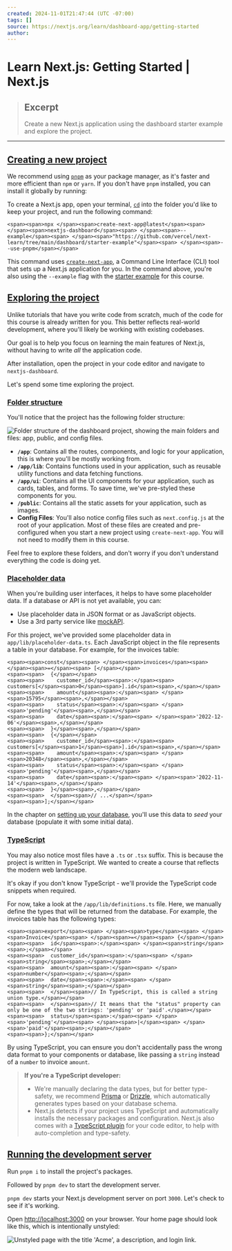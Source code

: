 ```yaml
---
created: 2024-11-01T21:47:44 (UTC -07:00)
tags: []
source: https://nextjs.org/learn/dashboard-app/getting-started
author: 
---
```


# Learn Next.js: Getting Started | Next.js

> ## Excerpt
> Create a new Next.js application using the dashboard starter example and explore the project.

---
## [Creating a new project](https://nextjs.org/learn/dashboard-app/getting-started#creating-a-new-project)

We recommend using [`pnpm`](https://pnpm.io/) as your package manager, as it's faster and more efficient than `npm` or `yarn`. If you don't have `pnpm` installed, you can install it globally by running:

To create a Next.js app, open your terminal, [`cd`](https://developer.mozilla.org/en-US/docs/Learn/Tools_and_testing/Understanding_client-side_tools/Command_line#basic_built-in_terminal_commands) into the folder you'd like to keep your project, and run the following command:

```
<span><span>npx </span><span>create-next-app@latest</span><span> </span><span>nextjs-dashboard</span><span> </span><span>--example</span><span> </span><span>"https://github.com/vercel/next-learn/tree/main/dashboard/starter-example"</span><span> </span><span>--use-pnpm</span></span>
```

This command uses [`create-next-app`](https://nextjs.org/docs/app/api-reference/create-next-app), a Command Line Interface (CLI) tool that sets up a Next.js application for you. In the command above, you're also using the `--example` flag with the [starter example](https://github.com/vercel/next-learn/tree/main/dashboard/starter-example) for this course.

## [Exploring the project](https://nextjs.org/learn/dashboard-app/getting-started#exploring-the-project)

Unlike tutorials that have you write code from scratch, much of the code for this course is already written for you. This better reflects real-world development, where you'll likely be working with existing codebases.

Our goal is to help you focus on learning the main features of Next.js, without having to write _all_ the application code.

After installation, open the project in your code editor and navigate to `nextjs-dashboard`.

Let's spend some time exploring the project.

### [Folder structure](https://nextjs.org/learn/dashboard-app/getting-started#folder-structure)

You'll notice that the project has the following folder structure:

![Folder structure of the dashboard project, showing the main folders and files: app, public, and config files.](https://nextjs.org/_next/image?url=%2Flearn%2Fdark%2Flearn-folder-structure.png&w=3840&q=75&dpl=dpl_E13tX6WNCRaPEs8WyfUA4NsohAKy)

-   **`/app`**: Contains all the routes, components, and logic for your application, this is where you'll be mostly working from.
-   **`/app/lib`**: Contains functions used in your application, such as reusable utility functions and data fetching functions.
-   **`/app/ui`**: Contains all the UI components for your application, such as cards, tables, and forms. To save time, we've pre-styled these components for you.
-   **`/public`**: Contains all the static assets for your application, such as images.
-   **Config Files**: You'll also notice config files such as `next.config.js` at the root of your application. Most of these files are created and pre-configured when you start a new project using `create-next-app`. You will not need to modify them in this course.

Feel free to explore these folders, and don't worry if you don't understand everything the code is doing yet.

### [Placeholder data](https://nextjs.org/learn/dashboard-app/getting-started#placeholder-data)

When you're building user interfaces, it helps to have some placeholder data. If a database or API is not yet available, you can:

-   Use placeholder data in JSON format or as JavaScript objects.
-   Use a 3rd party service like [mockAPI](https://mockapi.io/).

For this project, we've provided some placeholder data in `app/lib/placeholder-data.ts`. Each JavaScript object in the file represents a table in your database. For example, for the invoices table:

```
<span><span>const</span><span> </span><span>invoices</span><span> </span><span>=</span><span> [</span></span>
<span><span>  {</span></span>
<span><span>    customer_id</span><span>:</span><span> customers[</span><span>0</span><span>].id</span><span>,</span></span>
<span><span>    amount</span><span>:</span><span> </span><span>15795</span><span>,</span></span>
<span><span>    status</span><span>:</span><span> </span><span>'pending'</span><span>,</span></span>
<span><span>    date</span><span>:</span><span> </span><span>'2022-12-06'</span><span>,</span></span>
<span><span>  }</span><span>,</span></span>
<span><span>  {</span></span>
<span><span>    customer_id</span><span>:</span><span> customers[</span><span>1</span><span>].id</span><span>,</span></span>
<span><span>    amount</span><span>:</span><span> </span><span>20348</span><span>,</span></span>
<span><span>    status</span><span>:</span><span> </span><span>'pending'</span><span>,</span></span>
<span><span>    date</span><span>:</span><span> </span><span>'2022-11-14'</span><span>,</span></span>
<span><span>  }</span><span>,</span></span>
<span><span>  </span><span>// ...</span></span>
<span><span>];</span></span>
```

In the chapter on [setting up your database](https://nextjs.org/learn/dashboard-app/setting-up-your-database), you'll use this data to _seed_ your database (populate it with some initial data).

### [TypeScript](https://nextjs.org/learn/dashboard-app/getting-started#typescript)

You may also notice most files have a `.ts` or `.tsx` suffix. This is because the project is written in TypeScript. We wanted to create a course that reflects the modern web landscape.

It's okay if you don't know TypeScript - we'll provide the TypeScript code snippets when required.

For now, take a look at the `/app/lib/definitions.ts` file. Here, we manually define the types that will be returned from the database. For example, the invoices table has the following types:

```
<span><span>export</span><span> </span><span>type</span><span> </span><span>Invoice</span><span> </span><span>=</span><span> {</span></span>
<span><span>  id</span><span>:</span><span> </span><span>string</span><span>;</span></span>
<span><span>  customer_id</span><span>:</span><span> </span><span>string</span><span>;</span></span>
<span><span>  amount</span><span>:</span><span> </span><span>number</span><span>;</span></span>
<span><span>  date</span><span>:</span><span> </span><span>string</span><span>;</span></span>
<span><span>  </span><span>// In TypeScript, this is called a string union type.</span></span>
<span><span>  </span><span>// It means that the "status" property can only be one of the two strings: 'pending' or 'paid'.</span></span>
<span><span>  status</span><span>:</span><span> </span><span>'pending'</span><span> </span><span>|</span><span> </span><span>'paid'</span><span>;</span></span>
<span><span>};</span></span>
```

By using TypeScript, you can ensure you don't accidentally pass the wrong data format to your components or database, like passing a `string` instead of a `number` to invoice `amount`.

> **If you're a TypeScript developer:**
> 
> -   We're manually declaring the data types, but for better type-safety, we recommend [Prisma](https://www.prisma.io/) or [Drizzle](https://orm.drizzle.team/), which automatically generates types based on your database schema.
> -   Next.js detects if your project uses TypeScript and automatically installs the necessary packages and configuration. Next.js also comes with a [TypeScript plugin](https://nextjs.org/docs/app/building-your-application/configuring/typescript#typescript-plugin) for your code editor, to help with auto-completion and type-safety.

## [Running the development server](https://nextjs.org/learn/dashboard-app/getting-started#running-the-development-server)

Run `pnpm i` to install the project's packages.

Followed by `pnpm dev` to start the development server.

`pnpm dev` starts your Next.js development server on port `3000`. Let's check to see if it's working.

Open [http://localhost:3000](http://localhost:3000/) on your browser. Your home page should look like this, which is intentionally unstyled:

![Unstyled page with the title 'Acme', a description, and login link.](https://nextjs.org/_next/image?url=%2Flearn%2Fdark%2Facme-unstyled.png&w=3840&q=75&dpl=dpl_E13tX6WNCRaPEs8WyfUA4NsohAKy)
